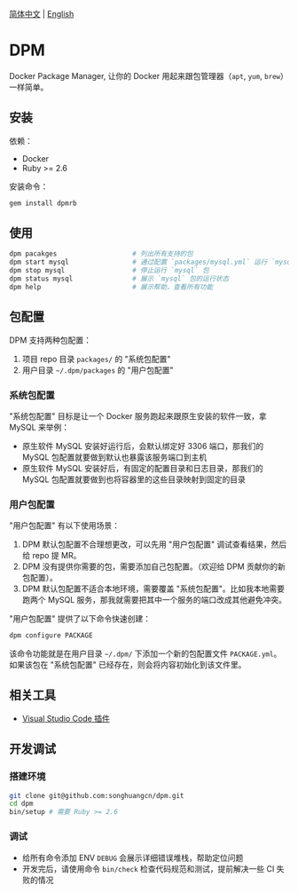 [简体中文](README.md) | [English](README.en-US.md)

# DPM

Docker Package Manager, 让你的 Docker 用起来跟包管理器（`apt`, `yum`, `brew`）一样简单。

## 安装

依赖：
- Docker
- Ruby >= 2.6

安装命令：
```bash
gem install dpmrb
```

## 使用

```bash
dpm pacakges                   # 列出所有支持的包
dpm start mysql                # 通过配置 `packages/mysql.yml` 运行 `mysql` 包
dpm stop mysql                 # 停止运行 `mysql` 包
dpm status mysql               # 展示 `mysql` 包的运行状态
dpm help                       # 展示帮助，查看所有功能
```

## 包配置

DPM 支持两种包配置：
1. 项目 repo 目录 `packages/` 的 "系统包配置"
1. 用户目录 `~/.dpm/packages` 的 "用户包配置"

### 系统包配置

"系统包配置" 目标是让一个 Docker 服务跑起来跟原生安装的软件一致，拿 MySQL 来举例：
- 原生软件 MySQL 安装好运行后，会默认绑定好 3306 端口，那我们的 MySQL 包配置就要做到默认也暴露该服务端口到主机
- 原生软件 MySQL 安装好后，有固定的配置目录和日志目录，那我们的 MySQL 包配置就要做到也将容器里的这些目录映射到固定的目录

### 用户包配置

"用户包配置" 有以下使用场景：
1. DPM 默认包配置不合理想更改，可以先用 "用户包配置" 调试查看结果，然后给 repo 提 MR。
2. DPM 没有提供你需要的包，需要添加自己包配置。（欢迎给 DPM 贡献你的新包配置）。
3. DPM 默认包配置不适合本地环境，需要覆盖 "系统包配置"。比如我本地需要跑两个 MySQL 服务，那我就需要把其中一个服务的端口改成其他避免冲突。

"用户包配置" 提供了以下命令快速创建：
```bash
dpm configure PACKAGE
```

该命令功能就是在用户目录 `~/.dpm/` 下添加一个新的包配置文件 `PACKAGE.yml`。如果该包在 "系统包配置" 已经存在，则会将内容初始化到该文件里。

## 相关工具

- [Visual Studio Code 插件](https://marketplace.visualstudio.com/items?itemName=UoooBarry.dpm-vscode)

## 开发调试

### 搭建环境

```bash
git clone git@github.com:songhuangcn/dpm.git
cd dpm
bin/setup # 需要 Ruby >= 2.6
```

### 调试

- 给所有命令添加 ENV `DEBUG` 会展示详细错误堆栈，帮助定位问题
- 开发完后，请使用命令 `bin/check` 检查代码规范和测试，提前解决一些 CI 失败的情况
